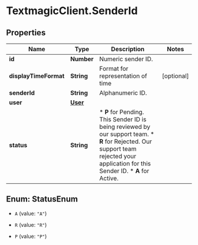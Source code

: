 # TextmagicClient.SenderId

## Properties
Name | Type | Description | Notes
------------ | ------------- | ------------- | -------------
**id** | **Number** | Numeric sender ID. | 
**displayTimeFormat** | **String** | Format for representation of time | [optional] 
**senderId** | **String** | Alphanumeric ID. | 
**user** | [**User**](User.md) |  | 
**status** | **String** | *   **P** for Pending. This Sender ID is being reviewed by our support team. *   **R** for Rejected. Our support team rejected your application for this Sender ID. *   **A** for Active.  | 


<a name="StatusEnum"></a>
## Enum: StatusEnum


* `A` (value: `"A"`)

* `R` (value: `"R"`)

* `P` (value: `"P"`)




